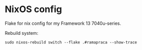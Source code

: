 # NixOS config

Flake for nix config for my Framework 13 7040u-series.

Rebuild system:
```
sudo nixos-rebuild switch --flake .#ramapraca --show-trace
```